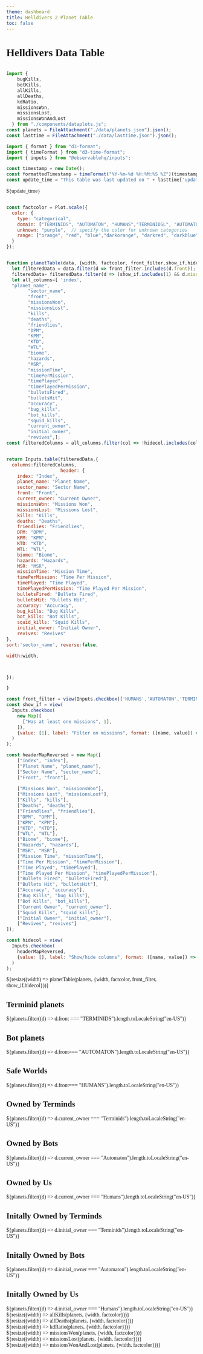 ```yaml
---
theme: dashboard
title: Helldivers 2 Planet Table
toc: false
---
```



# Helldivers Data Table

<style>
  
@import url('https://fonts.googleapis.com/css2?family=Goldman&display=swap');

@import url('https://fonts.googleapis.com/css2?family=Rationale&display=swap');
body{ 
  font-family: 'Goldman' !important;
}
.card, .big {
  font-family: 'Goldman' !important;
}
[class*="inputs"] {
  font-family: 'Rationale' !important;
}
[class*="plot"] {
  font-family: 'Goldman' !important;
}
</style>

```js

import {
    bugKills,
    botKills,
    allKills,
    allDeaths,
    kdRatio,
    missionsWon,
    missionsLost,
    missionsWonAndLost
  } from "./components/dataplots.js";
const planets = FileAttachment("./data/planets.json").json();
const lasttime = FileAttachment("./data/lasttime.json").json();
```
```js
import { format } from "d3-format";
import { timeFormat } from "d3-time-format";
import { inputs } from "@observablehq/inputs";

const timestamp = new Date();
const formattedTimestamp = timeFormat("%Y-%m-%d %H:%M:%S %Z")(timestamp);
const update_time = "This table was last updated on " + lasttime['update_time'];


```

${update_time}

```js

const factcolor = Plot.scale({
  color: {
    type: "categorical",
    domain: ["TERMINIDS", "AUTOMATON", "HUMANS","TERMINIDSL", "AUTOMATONL", "HUMANSL"],  // specify known categories directly
    unknown: "purple",  // specify the color for unknown categories
    range: ["orange", "red", "blue","darkorange", "darkred", "darkblue"],  // colors for TERMINIDS, AUTOMATON, and HUMANS
  }
});
```


```js

function planetTable(data, {width, factcolor, front_filter,show_if,hidecol}) {
  let filteredData = data.filter(d => front_filter.includes(d.front));
  filteredData= filteredData.filter(d => (show_if.includes(1) && d.missionsWon > 0) || !show_if.includes(1));
  let all_columns=[ 'index',
  "planet_name",
        "sector_name",
        "front",
        "missionsWon",
        "missionsLost",
        "kills",
        "deaths",
        "friendlies",
        "DPM",
        "KPM",
        "KTD",
        "WTL",
        "biome",
        "hazards",
        "MSR",
        "missionTime",
        "timePerMission",
        "timePlayed",
        "timePlayedPerMission",
        "bulletsFired",
        "bulletsHit",
        "accuracy",
        "bug_kills",
        "bot_kills",
        "squid_kills",
        "current_owner",
        "initial_owner",
        "revives",];
const filteredColumns = all_columns.filter(col => !hidecol.includes(col));


return Inputs.table(filteredData,{
  columns:filteredColumns,
                    header: {
    index: "Index",
    planet_name: "Planet Name",
    sector_name: "Sector Name",
    front: "Front",
    current_owner: "Current Owner",
    missionsWon: "Missions Won",
    missionsLost: "Missions Lost",
    kills: "Kills",
    deaths: "Deaths",
    friendlies: "Friendlies",
    DPM: "DPM",
    KPM: "KPM",
    KTD: "KTD",
    WTL: "WTL",
    biome: "Biome",
    hazards: "Hazards",
    MSR: "MSR",
    missionTime: "Mission Time",
    timePerMission: "Time Per Mission",
    timePlayed: "Time Played",
    timePlayedPerMission: "Time Played Per Mission",
    bulletsFired: "Bullets Fired",
    bulletsHit: "Bullets Hit",
    accuracy: "Accuracy",
    bug_kills: "Bug Kills",
    bot_kills: "Bot Kills",
    squid_kills: "Squid Kills",
    initial_owner: "Initial Owner",
    revives: "Revives"
}, 
sort:'sector_name', reverse:false,

width:width,



});

}

const front_filter = view(Inputs.checkbox(['HUMANS','AUTOMATON','TERMINIDS'], {value:['HUMANS','AUTOMATON','TERMINIDS'], label:'Filter by front'}))
const show_if = view(
  Inputs.checkbox(
    new Map([
      ["Has at least one missions", 1],
    ]),
    {value: [1], label: "Filter on missions", format: ([name, value]) => `${name}`}
  )
);

const headerMapReversed = new Map([
    ["Index", "index"],
    ["Planet Name", "planet_name"],
    ["Sector Name", "sector_name"],
    ["Front", "front"],
    
    ["Missions Won", "missionsWon"],
    ["Missions Lost", "missionsLost"],
    ["Kills", "kills"],
    ["Deaths", "deaths"],
    ["Friendlies", "friendlies"],
    ["DPM", "DPM"],
    ["KPM", "KPM"],
    ["KTD", "KTD"],
    ["WTL", "WTL"],
    ["Biome", "biome"],
    ["Hazards", "hazards"],
    ["MSR", "MSR"],
    ["Mission Time", "missionTime"],
    ["Time Per Mission", "timePerMission"],
    ["Time Played", "timePlayed"],
    ["Time Played Per Mission", "timePlayedPerMission"],
    ["Bullets Fired", "bulletsFired"],
    ["Bullets Hit", "bulletsHit"],
    ["Accuracy", "accuracy"],
    ["Bug Kills", "bug_kills"],
    ["Bot Kills", "bot_kills"],
    ["Current Owner", "current_owner"],
    ["Squid Kills", "squid_kills"],
    ["Initial Owner", "initial_owner"],
    ["Revives", "revives"]
]);

const hidecol = view(
  Inputs.checkbox(
    headerMapReversed,
    {value: [], label: "Show/hide columns", format: ([name, value]) => `${name}`}
  )
);


```




<div class="grid grid-cols-1">
  <div class="card">
    ${resize((width) => planetTable(planets, {width, factcolor, front_filter, show_if,hidecol}))}
  </div>
</div>
<!-- Cards with big numbers -->

<div class="grid grid-cols-3">
  <div class="card">
    <h2>Terminid planets</h2>
    <span class="big">${planets.filter((d) => d.front === "TERMINIDS").length.toLocaleString("en-US")}</span>
  </div>
  <div class="card">
    <h2>Bot planets</h2>
    <span class="big">${planets.filter((d) => d.front=== "AUTOMATON").length.toLocaleString("en-US")}</span>
  </div>
  <div class="card">
    <h2>Safe Worlds</h2>
    <span class="big">${planets.filter((d) => d.front=== "HUMANS").length.toLocaleString("en-US")}</span>
  </div>
  <div class="card">
    <h2>Owned by Terminds</h2>
    <span class="big">${planets.filter((d) => d.current_owner === "Terminids").length.toLocaleString("en-US")}</span>
  </div>
    <div class="card">
    <h2>Owned by Bots</h2>
    <span class="big">${planets.filter((d) => d.current_owner === "Automaton").length.toLocaleString("en-US")}</span>
  </div>
    <div class="card">
    <h2>Owned by Us</h2>
    <span class="big">${planets.filter((d) => d.current_owner === "Humans").length.toLocaleString("en-US")}</span>
  </div>

  <div class="card">
    <h2>Initally Owned by Terminds</h2>
    <span class="big">${planets.filter((d) => d.initial_owner === "Terminids").length.toLocaleString("en-US")}</span>
  </div>
    <div class="card">
    <h2>Initally Owned by Bots</h2>
    <span class="big">${planets.filter((d) => d.initial_owner === "Automaton").length.toLocaleString("en-US")}</span>
  </div>
    <div class="card">
    <h2>Initally Owned by Us</h2>
    <span class="big">${planets.filter((d) => d.initial_owner === "Humans").length.toLocaleString("en-US")}</span>
  </div>
</div>


<!-- <canvas id="canvas" width="360" height="20" style="max-width: 100%; color: var(--theme-foreground-focus); border: solid 1px var(--theme-foreground);"></canvas>



```js
const canvas = document.querySelector("#canvas");
const context = canvas.getContext("2d");
context.fillStyle = getComputedStyle(canvas).color;
```

```js
const replay = view(Inputs.button("Replay"));
replay; // run this block when the button is clicked
const progress = (function* () {
  for (let i = canvas.width; i >= 0; --i) {
    context.clearRect(0, 0, canvas.width, canvas.height);
    context.fillRect(0, 0, i, canvas.height);
    yield canvas;
  }
})();
```
 -->

<div class="grid grid-cols-3">
  <div class="card">
    ${resize((width) => allKills(planets, {width, factcolor}))}
  </div>
    <div class="card">
    ${resize((width) => allDeaths(planets, {width, factcolor}))}
  </div>
    <div class="card">
    ${resize((width) => kdRatio(planets, {width, factcolor}))}
  </div>
</div>



<div class="grid grid-cols-2">
  <div class="card">
    ${resize((width) => missionsWon(planets, {width, factcolor}))}
  </div>
      <div class="card">
    ${resize((width) => missionsLost(planets, {width, factcolor}))}
  </div>
    
</div>


<div class="grid grid-cols-1">
<div class="card">
    ${resize((width) => missionsWonAndLost(planets, {width, factcolor}))}
  </div>
  </div>

